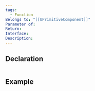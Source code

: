 ```yaml
---
tags:
  - Function
Belongs to: "[[UPrimitiveComponent]]"
Parameter of: 
Return: 
Interface: 
Description:
---
```


## Declaration

```cpp
```

## Example

```cpp
```